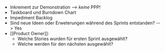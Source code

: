 - Inkrement zur Demonstration --> _keine_ PPP!
- Taskboard und Burndown Chart
- Impediment Backlog
- Sind neue Ideen oder Erweterungen während des Sprints entstanden? --> Yes
- [[Product Owner]]:
	- Welche Stories wurden für ersten Sprint ausgewählt?
	- Welche werden für den nächsten ausgewählt?